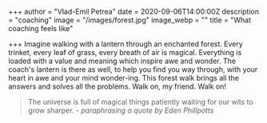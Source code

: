 +++
author = "Vlad-Emil Petrea"
date = 2020-09-06T14:00:00Z
description = "coaching"
image = "/images/forest.jpg"
image_webp = ""
title = "What coaching feels like"

+++
Imagine walking with a lantern through an enchanted forest. Every trinket, every leaf of grass, every breath of air is magical. Everything is loaded with a value and meaning which inspire awe and wonder. The coach's lantern is there as well, to help you find you way through, with your heart in awe and your mind wonder-ing. This forest walk brings all the answers and solves all the problems. Walk on, my friend. Walk on!

> The universe is full of magical things patiently waiting for our wits to grow sharper. - _paraphrasing a quote by Eden Phillpotts_